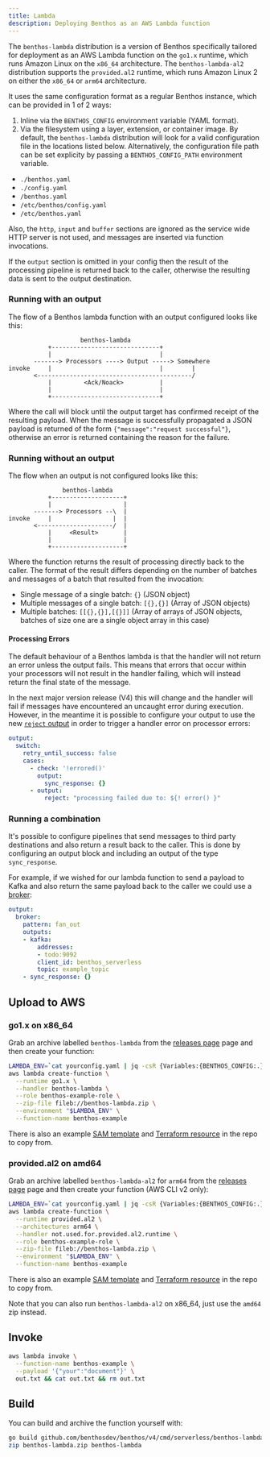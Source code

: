 ```yaml
---
title: Lambda
description: Deploying Benthos as an AWS Lambda function
---
```


The `benthos-lambda` distribution is a version of Benthos specifically tailored
for deployment as an AWS Lambda function on the `go1.x` runtime,
which runs Amazon Linux on the `x86_64` architecture.
The `benthos-lambda-al2` distribution supports the `provided.al2` runtime,
which runs Amazon Linux 2 on either the `x86_64` or `arm64` architecture.

It uses the same configuration format as a regular Benthos instance, which can be
provided in 1 of 2 ways:

1. Inline via the `BENTHOS_CONFIG` environment variable (YAML format).
2. Via the filesystem using a layer, extension, or container image. By default,
   the `benthos-lambda` distribution will look for a valid configuration file in
   the locations listed below. Alternatively, the configuration file path can be
   set explicity by passing a `BENTHOS_CONFIG_PATH` environment variable.
  - `./benthos.yaml`
  - `./config.yaml`
  - `/benthos.yaml`
  - `/etc/benthos/config.yaml`
  - `/etc/benthos.yaml`

Also, the `http`, `input` and `buffer` sections are ignored as the service wide
HTTP server is not used, and messages are inserted via function invocations.

If the `output` section is omitted in your config then the result of the
processing pipeline is returned back to the caller, otherwise the resulting data
is sent to the output destination.

### Running with an output

The flow of a Benthos lambda function with an output configured looks like this:

```text
                    benthos-lambda
           +------------------------------+
           |                              |
       -------> Processors ----> Output -----> Somewhere
invoke     |                              |        |
       <-------------------------------------------/
           |         <Ack/Noack>          |
           |                              |
           +------------------------------+
```

Where the call will block until the output target has confirmed receipt of the
resulting payload. When the message is successfully propagated a JSON payload is
returned of the form `{"message":"request successful"}`, otherwise an error is
returned containing the reason for the failure.

### Running without an output

The flow when an output is not configured looks like this:

```text
               benthos-lambda
           +--------------------+
           |                    |
       -------> Processors --\  |
invoke     |                 |  |
       <---------------------/  |
           |     <Result>       |
           |                    |
           +--------------------+
```

Where the function returns the result of processing directly back to the caller.
The format of the result differs depending on the number of batches and messages
of a batch that resulted from the invocation:

- Single message of a single batch: `{}` (JSON object)
- Multiple messages of a single batch: `[{},{}]` (Array of JSON objects)
- Multiple batches: `[[{},{}],[{}]]` (Array of arrays of JSON objects, batches
  of size one are a single object array in this case)

#### Processing Errors

The default behaviour of a Benthos lambda is that the handler will not return an
error unless the output fails. This means that errors that occur within your
processors will not result in the handler failing, which will instead return the
final state of the message.

In the next major version release (V4) this will change and the handler will
fail if messages have encountered an uncaught error during execution. However,
in the meantime it is possible to configure your output to use the new
[`reject` output][output.reject] in order to trigger a handler error on
processor errors:

```yaml
output:
  switch:
    retry_until_success: false
    cases:
      - check: '!errored()'
        output:
          sync_response: {}
      - output:
          reject: "processing failed due to: ${! error() }"
```

### Running a combination

It's possible to configure pipelines that send messages to third party
destinations and also return a result back to the caller. This is done by
configuring an output block and including an output of the type
`sync_response`.

For example, if we wished for our lambda function to send a payload to Kafka
and also return the same payload back to the caller we could use a
[broker][output-broker]:

```yml
output:
  broker:
    pattern: fan_out
    outputs:
    - kafka:
        addresses:
        - todo:9092
        client_id: benthos_serverless
        topic: example_topic
    - sync_response: {}
```

## Upload to AWS

### go1.x on x86_64

Grab an archive labelled `benthos-lambda` from the [releases page][releases]
page and then create your function:

```sh
LAMBDA_ENV=`cat yourconfig.yaml | jq -csR {Variables:{BENTHOS_CONFIG:.}}`
aws lambda create-function \
  --runtime go1.x \
  --handler benthos-lambda \
  --role benthos-example-role \
  --zip-file fileb://benthos-lambda.zip \
  --environment "$LAMBDA_ENV" \
  --function-name benthos-example
```

There is also an example [SAM template][sam-template] and
[Terraform resource][tf-example] in the repo to copy from.

### provided.al2 on amd64

Grab an archive labelled `benthos-lambda-al2` for `arm64` from the [releases page][releases]
page and then create your function (AWS CLI v2 only):

```sh
LAMBDA_ENV=`cat yourconfig.yaml | jq -csR {Variables:{BENTHOS_CONFIG:.}}`
aws lambda create-function \
  --runtime provided.al2 \
  --architectures arm64 \
  --handler not.used.for.provided.al2.runtime \
  --role benthos-example-role \
  --zip-file fileb://benthos-lambda.zip \
  --environment "$LAMBDA_ENV" \
  --function-name benthos-example
```

There is also an example [SAM template][sam-template-al2] and
[Terraform resource][tf-example-al2] in the repo to copy from.

Note that you can also run `benthos-lambda-al2` on x86_64, just use the `amd64` zip instead.

## Invoke

```sh
aws lambda invoke \
  --function-name benthos-example \
  --payload '{"your":"document"}' \
  out.txt && cat out.txt && rm out.txt
```

## Build

You can build and archive the function yourself with:

```sh
go build github.com/benthosdev/benthos/v4/cmd/serverless/benthos-lambda
zip benthos-lambda.zip benthos-lambda
```

[releases]: https://github.com/benthosdev/benthos/releases
[sam-template]: https://github.com/benthosdev/benthos/tree/master/resources/serverless/lambda/benthos-lambda-sam.yaml
[tf-example]: https://github.com/benthosdev/benthos/tree/master/resources/serverless/lambda/benthos-lambda.tf
[sam-template-al2]: https://github.com/benthosdev/benthos/tree/master/resources/serverless/lambda/benthos-lambda-al2-sam.yaml
[tf-example-al2]: https://github.com/benthosdev/benthos/tree/master/resources/serverless/lambda/benthos-lambda-al2.tf
[output-broker]: /docs/components/outputs/broker
[output.reject]: /docs/components/outputs/reject
